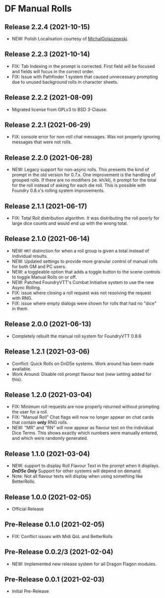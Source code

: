 # DF Manual Rolls

## Release 2.2.4 (2021-10-15)
- NEW: Polish Localisation courtesy of [MichalGolaszewski](https://github.com/MichalGolaszewski).

## Release 2.2.3 (2021-10-14)
- FIX: Tab Indexing in the prompt is corrected. First field will be focused and fields will focus in the correct order.
- FIX: Issue with Pathfinder 1 system that caused unnecessary prompting due to unused background rolls in character sheets.

## Release 2.2.2 (2021-08-09)
- Migrated license from GPLv3 to BSD 3-Clause.

## Release 2.2.1 (2021-06-29)
- FIX: console error for non-roll chat messages. Was not properly ignoring messages that were not rolls.

## Release 2.2.0 (2021-06-28)
- NEW: Legacy support for non-async rolls. This presents the kind of prompt in the old version for 0.7.x. One improvement is the handling of grouped rolls. If there are no modifiers (ie. kh/kl), it prompt for the total for the roll instead of asking for each die roll. This is possible with Foundry 0.8.x's rolling system improvements.

## Release 2.1.1 (2021-06-17)
- FIX: Total Roll distribution algorithm. It was distributing the roll poorly for large dice counts and would end up with the wrong total.

## Release 2.1.0 (2021-06-14)
- NEW: `MRT` distinction for when a roll group is given a total instead of individual results.
- NEW: Updated settings to provide more granular control of manual rolls for both GM and PC users.
- NEW: a toggleable option that adds a toggle button to the scene controls to toggle Manual Rolls on or off.
- NEW: Patched FoundryVTT's Combat Initiative system to use the new Async Rolling.
- FIX: issue where closing a roll request was not resolving the request with RNG.
- FIX: issue where empty dialogs were shown for rolls that had no "dice" in them.

## Release 2.0.0 (2021-06-13)
- Completely rebuilt the manual roll system for FoundryVTT 0.8.6

## Release 1.2.1 (2021-03-06)
- Conflict: Quick Rolls on DnD5e systems. Work around has been made available.
- Work Around: Disable roll prompt flavour text (new setting added for this).

## Release 1.2.0 (2021-03-04)
- FIX: Minimum roll requests are now properly returned without prompting the user for a roll.
- FIX: "Manual Roll" Chat flags will now no longer appear on chat cards that contain **only** RNG rolls.
- NEW: "MR" and "RN" will now appear as flavour text on the individual Dice Terms. This shows exactly which numbers were manually entered, and which were randomly generated.

## Release 1.1.0 (2021-03-04)

- NEW: support to display Roll Flavour Text in the prompt when it displays. ***DnD5e Only*** Support for other systems will depend on demand.
- Note: Not all flavour texts will display when using something like BetterRolls.

## Release 1.0.0 (2021-02-05)

- Official Release

## Pre-Release 0.1.0 (2021-02-05)

- FIX: Conflict issues with Midi QoL and BetterRolls

## Pre-Release 0.0.2/3 (2021-02-04)

- NEW: Implemented new release system for all Dragon Flagon modules.

## Pre-Release 0.0.1 (2021-02-03)

- Initial Pre-Release

